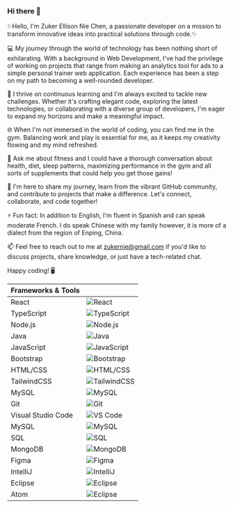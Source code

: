 ### Hi there 👋

 ✨Hello, I'm Zuker Ellison Nie Chen, a passionate developer on a mission to transform innovative ideas into practical solutions through code.✨ 

💻 My journey through the world of technology has been nothing short of exhilarating. With a background in Web Development, I've had the privilege of working on projects that range from making an analytics tool for ads to a simple personal trainer web application. Each experience has been a step on my path to becoming a well-rounded developer.

🚀 I thrive on continuous learning and I'm always excited to tackle new challenges. Whether it's crafting elegant code, exploring the latest technologies, or collaborating with a diverse group of developers, I'm eager to expand my horizons and make a meaningful impact.

🌐 When I'm not immersed in the world of coding, you can find me in the gym. Balancing work and play is essential for me, as it keeps my creativity flowing and my mind refreshed.

💬 Ask me about fitness and I could have a thorough conversation about health, diet, sleep patterns, maximizing performance in the gym and all sorts of supplements that could help you get those gains!

🌟 I'm here to share my journey, learn from the vibrant GitHub community, and contribute to projects that make a difference. Let's connect, collaborate, and code together!

⚡ Fun fact: In addition to English, I'm fluent in Spanish and can speak moderate French. I do speak Chinese with my family however, it is more of a dialect from the region of Enping, China.

📫 Feel free to reach out to me at zukernie@gmail.com if you'd like to discuss projects, share knowledge, or just have a tech-related chat.

Happy coding! 🖥️

| Frameworks & Tools     |                                                     |
|----------------------|-----------------------------------------------------------|
| React                | ![React]([icon-li](https://react.dev/))                                     |
| TypeScript             | ![TypeScript](icon-link)                                   |
| Node.js              | ![Node.js](icon-link)                                   |
| Java                 | ![Java](icon-link)                                      |
| JavaScript           | ![JavaScript](icon-link)                                |
| Bootstrap            | ![Bootstrap](icon-link)                                 |
| HTML/CSS           | ![HTML/CSS](icon-link)                                |
| TailwindCSS          | ![TailwindCSS](icon-link)                                |
| MySQL               | ![MySQL](icon-link)                                    |
| Git                  | ![Git](icon-link)                                       |
| Visual Studio Code   | ![VS Code](icon-link)                                   |
| MySQL                | ![MySQL](icon-link)                                    |
| SQL            | ![SQL](icon-link)                                  |
| MongoDB                | ![MongoDB](icon-link)                                     |
| Figma              | ![Figma](icon-link)                                   |
| IntelliJ              | ![IntelliJ](icon-link)                                   |
| Eclipse              | ![Eclipse](icon-link)                                   |
| Atom              | ![Eclipse]((https://camo.githubusercontent.com/847de5c9858abafa2fb04ee0177b488cb1de7f6de2855ea68f2f51cce42c2288/68747470733a2f2f6564656e742e6769746875622e696f2f537570657254696e7949636f6e732f696d616765732f7376672f61746f6d2e737667))                        |



<!--
**Zuker-nie/zuker-nie** is a ✨ _special_ ✨ repository because its `README.md` (this file) appears on your GitHub profile.

Here are some ideas to get you started:

- 🔭 I’m currently working on ...
- 🌱 I’m currently learning ...
- 👯 I’m looking to collaborate on ...
- 🤔 I’m looking for help with ...
- 💬 Ask me about ...
- 📫 How to reach me: ...
- 😄 Pronouns: ...
- ⚡ Fun fact: ...
-->
